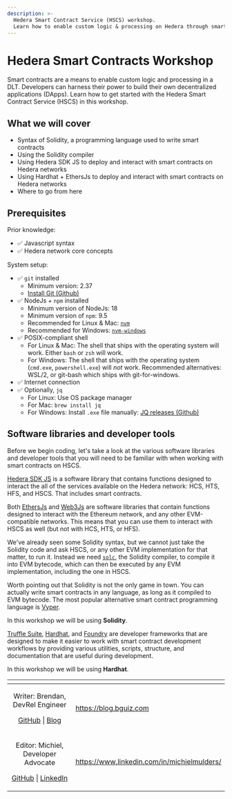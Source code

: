 ```yaml
---
description: >-
  Hedera Smart Contract Service (HSCS) workshop.
  Learn how to enable custom logic & processing on Hedera through smart contracts.
---
```


# Hedera Smart Contracts Workshop

Smart contracts are a means to enable custom logic and processing in a DLT. Developers can harness their power to build their own decentralized applications (DApps). Learn how to get started with the Hedera Smart Contract Service (HSCS) in this workshop.

## What we will cover

- Syntax of Solidity, a programming language used to write smart contracts
- Using the Solidity compiler
- Using Hedera SDK JS to deploy and interact with smart contracts on Hedera networks
- Using Hardhat + EthersJs to deploy and interact with smart contracts on Hedera networks
- Where to go from here

## Prerequisites

Prior knowledge:

- ✅ Javascript syntax
- ✅ Hedera network core concepts

System setup:

- ✅ `git` installed
	- Minimum version: 2.37
	- [Install Git (Github)](https://github.com/git-guides/install-git)
- ✅ NodeJs + `npm` installed
	- Minimum version of NodeJs: 18
	- Minimum version of `npm`: 9.5
	- Recommended for Linux & Mac: [`nvm`](https://github.com/nvm-sh/nvm)
	- Recommended for Windows: [`nvm-windows`](https://github.com/coreybutler/nvm-windows)
- ✅ POSIX-compliant shell
	- For Linux & Mac: The shell that ships with the operating system will work. Either `bash` or `zsh` will work.
	- For Windows: The shell that ships with the operating system (`cmd.exe`, `powershell.exe`) will *not* work. Recommended alternatives: WSL/2, or git-bash which ships with git-for-windows.
- ✅ Internet connection
- ✅ Optionally, `jq`
	- For Linux: Use OS package manager
	- For Mac: `brew install jq`
	- For Windows: Install `.exe` file manually: [JQ releases (Github)](https://github.com/jqlang/jq/releases)

## Software libraries and developer tools

Before we begin coding,
let's take a look at the various software libraries and developer tools that
you will need to be familiar with when working with smart contracts on HSCS.

[Hedera SDK JS](https://github.com/hashgraph/hedera-sdk-js)
is a software library that contains functions designed to interact the all
of the services available on the Hedera network:
HCS, HTS, HFS, and HSCS.
That includes smart contracts.

Both [EthersJs](https://docs.ethers.org/v5/)
and [Web3Js](https://web3js.readthedocs.io/en/v1.10.0/)
are software libraries that contain functions designed to interact with
the Ethereum network, and any other EVM-compatible networks.
This means that you can use them to interact with HSCS as well
(but not with HCS, HTS, or HFS).


We've already seen some Solidity syntax,
but we cannot just take the Solidity code and ask HSCS,
or any other EVM implementation for that matter, to run it.
Instead we need [`solc`](https://docs.soliditylang.org/en/v0.8.19/),
the Solidity compiler, to compile it into EVM bytecode,
which can then be executed by any EVM implementation,
including the one in HSCS.

Worth pointing out that Solidity is not the only game in town.
You can actually write smart contracts in any language,
as long as it compiled to EVM bytecode.
The most popular alternative smart contract programming language is
[Vyper](https://docs.vyperlang.org/en/stable/).

In this workshop we will be using **Solidity**.

[Truffle Suite](https://trufflesuite.com/),
[Hardhat](https://hardhat.org/),
and [Foundry](https://getfoundry.sh/)
are developer frameworks that are designed to make it easier to
work with smart contract development workflows
by providing various utilities, scripts, structure, and documentation
that are useful during development.

In this workshop we will be using **Hardhat**.



<table data-card-size="large" data-view="cards">
<thead><tr><th align="center"></th><th data-hidden data-card-target data-type="content-ref"></th></tr></thead>
<tbody>
<tr><td align="center"><p>Writer: Brendan, DevRel Engineer</p><p><a href="https://github.com/bguiz">GitHub</a> | <a href="https://blog.bguiz.com">Blog</a></p></td><td><a href="https://blog.bguiz.com">https://blog.bguiz.com</a></td></tr>
<tr><td align="center"><p>Editor: Michiel, Developer Advocate</p><p><a href="https://github.com/michielmulders">GitHub</a> | <a href="https://www.linkedin.com/in/michielmulders/">LinkedIn</a></p></td><td><a href="https://www.linkedin.com/in/michielmulders/">https://www.linkedin.com/in/michielmulders/</a></td></tr>
</tbody>
</table>
